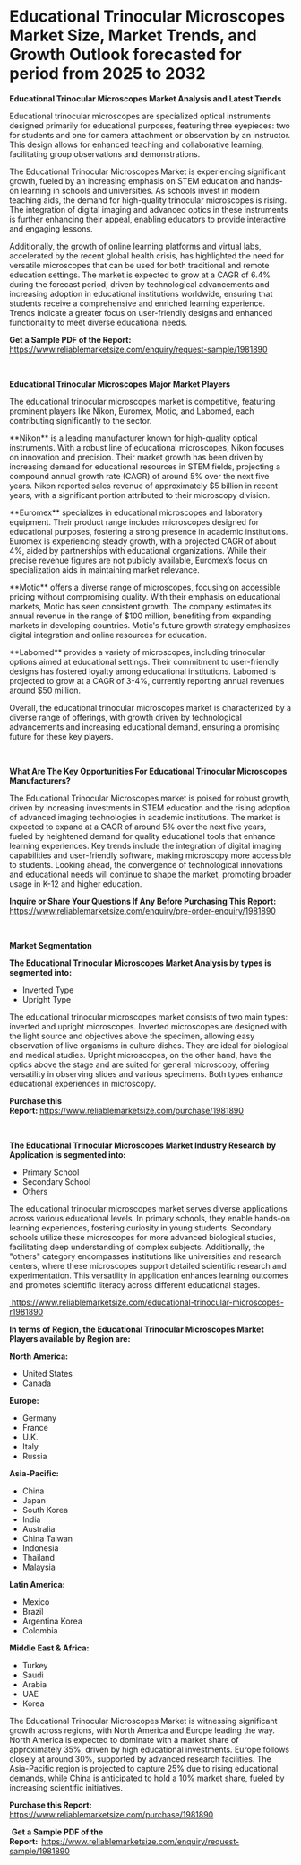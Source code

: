 <p><h1>Educational Trinocular Microscopes Market Size, Market Trends, and Growth Outlook forecasted for period from 2025 to 2032</h1></p><p><strong>Educational Trinocular Microscopes Market Analysis and Latest Trends</strong></p>
<p><p>Educational trinocular microscopes are specialized optical instruments designed primarily for educational purposes, featuring three eyepieces: two for students and one for camera attachment or observation by an instructor. This design allows for enhanced teaching and collaborative learning, facilitating group observations and demonstrations.</p><p>The Educational Trinocular Microscopes Market is experiencing significant growth, fueled by an increasing emphasis on STEM education and hands-on learning in schools and universities. As schools invest in modern teaching aids, the demand for high-quality trinocular microscopes is rising. The integration of digital imaging and advanced optics in these instruments is further enhancing their appeal, enabling educators to provide interactive and engaging lessons.</p><p>Additionally, the growth of online learning platforms and virtual labs, accelerated by the recent global health crisis, has highlighted the need for versatile microscopes that can be used for both traditional and remote education settings. The market is expected to grow at a CAGR of 6.4% during the forecast period, driven by technological advancements and increasing adoption in educational institutions worldwide, ensuring that students receive a comprehensive and enriched learning experience. Trends indicate a greater focus on user-friendly designs and enhanced functionality to meet diverse educational needs.</p></p>
<p><strong>Get a Sample PDF of the Report:&nbsp;</strong> <a href="https://www.reliablemarketsize.com/enquiry/request-sample/1981890?utm_campaign=2271&utm_medium=2&utm_source=Github&utm_content=ia&utm_term=12042025&utm_id=educational-trinocular-microscopes">https://www.reliablemarketsize.com/enquiry/request-sample/1981890</a></p>
<p>&nbsp;</p>
<p><strong>Educational Trinocular Microscopes Major Market Players</strong></p>
<p><p>The educational trinocular microscopes market is competitive, featuring prominent players like Nikon, Euromex, Motic, and Labomed, each contributing significantly to the sector.</p><p>**Nikon** is a leading manufacturer known for high-quality optical instruments. With a robust line of educational microscopes, Nikon focuses on innovation and precision. Their market growth has been driven by increasing demand for educational resources in STEM fields, projecting a compound annual growth rate (CAGR) of around 5% over the next five years. Nikon reported sales revenue of approximately $5 billion in recent years, with a significant portion attributed to their microscopy division.</p><p>**Euromex** specializes in educational microscopes and laboratory equipment. Their product range includes microscopes designed for educational purposes, fostering a strong presence in academic institutions. Euromex is experiencing steady growth, with a projected CAGR of about 4%, aided by partnerships with educational organizations. While their precise revenue figures are not publicly available, Euromex’s focus on specialization aids in maintaining market relevance.</p><p>**Motic** offers a diverse range of microscopes, focusing on accessible pricing without compromising quality. With their emphasis on educational markets, Motic has seen consistent growth. The company estimates its annual revenue in the range of $100 million, benefiting from expanding markets in developing countries. Motic's future growth strategy emphasizes digital integration and online resources for education.</p><p>**Labomed** provides a variety of microscopes, including trinocular options aimed at educational settings. Their commitment to user-friendly designs has fostered loyalty among educational institutions. Labomed is projected to grow at a CAGR of 3-4%, currently reporting annual revenues around $50 million.</p><p>Overall, the educational trinocular microscopes market is characterized by a diverse range of offerings, with growth driven by technological advancements and increasing educational demand, ensuring a promising future for these key players.</p></p>
<p>&nbsp;</p>
<p><strong>What Are The Key Opportunities For Educational Trinocular Microscopes Manufacturers?</strong></p>
<p><p>The Educational Trinocular Microscopes market is poised for robust growth, driven by increasing investments in STEM education and the rising adoption of advanced imaging technologies in academic institutions. The market is expected to expand at a CAGR of around 5% over the next five years, fueled by heightened demand for quality educational tools that enhance learning experiences. Key trends include the integration of digital imaging capabilities and user-friendly software, making microscopy more accessible to students. Looking ahead, the convergence of technological innovations and educational needs will continue to shape the market, promoting broader usage in K-12 and higher education.</p></p>
<p><strong>Inquire or Share Your Questions If Any Before Purchasing This Report:</strong> <a href="https://www.reliablemarketsize.com/enquiry/pre-order-enquiry/1981890?utm_campaign=2271&utm_medium=2&utm_source=Github&utm_content=ia&utm_term=12042025&utm_id=educational-trinocular-microscopes">https://www.reliablemarketsize.com/enquiry/pre-order-enquiry/1981890</a></p>
<p>&nbsp;</p>
<p><strong>Market Segmentation</strong></p>
<p><strong>The Educational Trinocular Microscopes Market Analysis by types is segmented into:</strong></p>
<p><ul><li>Inverted Type</li><li>Upright Type</li></ul></p>
<p><p>The educational trinocular microscopes market consists of two main types: inverted and upright microscopes. Inverted microscopes are designed with the light source and objectives above the specimen, allowing easy observation of live organisms in culture dishes. They are ideal for biological and medical studies. Upright microscopes, on the other hand, have the optics above the stage and are suited for general microscopy, offering versatility in observing slides and various specimens. Both types enhance educational experiences in microscopy.</p></p>
<p><strong>Purchase this Report:&nbsp;</strong><a href="https://www.reliablemarketsize.com/purchase/1981890?utm_campaign=2271&utm_medium=2&utm_source=Github&utm_content=ia&utm_term=12042025&utm_id=educational-trinocular-microscopes">https://www.reliablemarketsize.com/purchase/1981890</a></p>
<p>&nbsp;</p>
<p><strong>The Educational Trinocular Microscopes Market Industry Research by Application is segmented into:</strong></p>
<p><ul><li>Primary School</li><li>Secondary School</li><li>Others</li></ul></p>
<p><p>The educational trinocular microscopes market serves diverse applications across various educational levels. In primary schools, they enable hands-on learning experiences, fostering curiosity in young students. Secondary schools utilize these microscopes for more advanced biological studies, facilitating deep understanding of complex subjects. Additionally, the "others" category encompasses institutions like universities and research centers, where these microscopes support detailed scientific research and experimentation. This versatility in application enhances learning outcomes and promotes scientific literacy across different educational stages.</p></p>
<p><a href="https://www.reliablemarketsize.com/educational-trinocular-microscopes-r1981890?utm_campaign=2271&utm_medium=2&utm_source=Github&utm_content=ia&utm_term=12042025&utm_id=educational-trinocular-microscopes">&nbsp;https://www.reliablemarketsize.com/educational-trinocular-microscopes-r1981890</a></p>
<p><strong>In terms of Region, the Educational Trinocular Microscopes Market Players available by Region are:</strong></p>
<p>
    <p> <strong> North America: </strong>
        <ul>
            <li>United States</li>
            <li>Canada</li>
        </ul>
        </p> 
    <p> <strong> Europe: </strong>
        <ul>
            <li>Germany</li>
            <li>France</li>
            <li>U.K.</li>
            <li>Italy</li>
            <li>Russia</li>
        </ul>
        </p> 
    <p> <strong> Asia-Pacific: </strong>
        <ul>
            <li>China</li>
            <li>Japan</li>
            <li>South Korea</li>
            <li>India</li>
            <li>Australia</li>
            <li>China Taiwan</li>
            <li>Indonesia</li>
            <li>Thailand</li>
            <li>Malaysia</li>
        </ul>
        </p> 
    <p> <strong> Latin America: </strong>
        <ul>
            <li>Mexico</li>
            <li>Brazil</li>
            <li>Argentina Korea</li>
            <li>Colombia</li>
        </ul>
        </p> 
    <p> <strong> Middle East & Africa: </strong>
        <ul>
            <li>Turkey</li>
            <li>Saudi</li>
            <li>Arabia</li>
            <li>UAE</li>
            <li>Korea</li>
        </ul>
    </p>
    </p>
<p><p>The Educational Trinocular Microscopes Market is witnessing significant growth across regions, with North America and Europe leading the way. North America is expected to dominate with a market share of approximately 35%, driven by high educational investments. Europe follows closely at around 30%, supported by advanced research facilities. The Asia-Pacific region is projected to capture 25% due to rising educational demands, while China is anticipated to hold a 10% market share, fueled by increasing scientific initiatives.</p></p>
<p><strong>Purchase this Report: </strong><a href="https://www.reliablemarketsize.com/purchase/1981890?utm_campaign=2271&utm_medium=2&utm_source=Github&utm_content=ia&utm_term=12042025&utm_id=educational-trinocular-microscopes">https://www.reliablemarketsize.com/purchase/1981890</a></p>
<p>&nbsp;<strong>Get a Sample PDF of the Report:&nbsp;&nbsp;</strong><a href="https://www.reliablemarketsize.com/enquiry/request-sample/1981890?utm_campaign=2271&utm_medium=2&utm_source=Github&utm_content=ia&utm_term=12042025&utm_id=educational-trinocular-microscopes">https://www.reliablemarketsize.com/enquiry/request-sample/1981890</a></p>
<p><strong></strong></p>
<p><p></p><p></p><p></p></p>